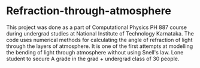# Refraction-through-atmosphere
This project was done as a part of Computational Physics PH 887 course during undergrad studies at National Institute of Technology Karnataka.
The code uses numerical methods for calculating the angle of refraction of light through the layers of atmosphere.
It is one of the first attempts at modelling the bending of light through atmosphere without using Snell's law.
Lone student to secure A grade in the grad + undergrad class of 30 people.

